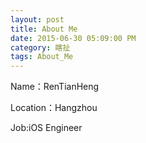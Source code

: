 ```yaml
---
layout: post
title: About Me
date: 2015-06-30 05:09:00 PM
category: 瞎扯
tags: About_Me
---
```


Name：RenTianHeng

Location：Hangzhou

Job:iOS Engineer






